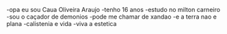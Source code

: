 -opa eu sou Caua Oliveira Araujo 
-tenho 16 anos 
-estudo no milton carneiro
-sou o caçador de demonios 
-pode me chamar de xandao
-e a terra nao e plana 
-calistenia e vida
-viva a estetica 
